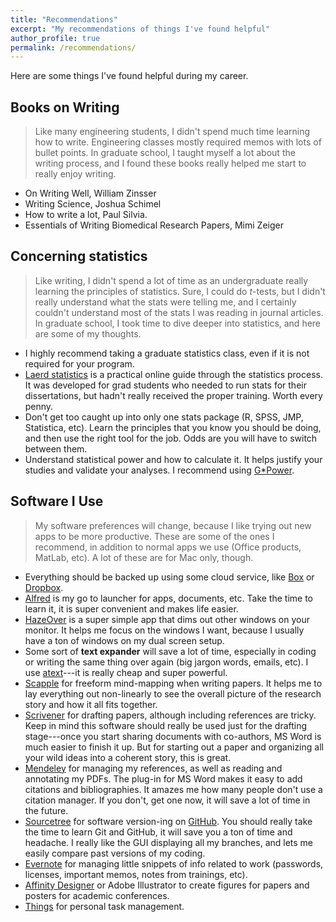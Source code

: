 ```yaml
---
title: "Recommendations"
excerpt: "My recommendations of things I've found helpful"
author_profile: true
permalink: /recommendations/
---
```


Here are some things I've found helpful during my career.

## Books on Writing
> Like many engineering students, I didn't spend much time learning how to write. Engineering classes mostly required memos with lots of bullet points. In graduate school, I taught myself a lot about the writing process, and I found these books really helped me start to really enjoy writing.

- On Writing Well, William Zinsser
- Writing Science, Joshua Schimel
- How to write a lot, Paul Silvia.
- Essentials of Writing Biomedical Research Papers, Mimi Zeiger

## Concerning statistics
> Like writing, I didn't spend a lot of time as an undergraduate really learning the principles of statistics. Sure, I could do _t_-tests, but I didn't really understand what the stats were telling me, and I certainly couldn't understand most of the stats I was reading in journal articles. In graduate school, I took time to dive deeper into statistics, and here are some of my thoughts.

- I highly recommend taking a graduate statistics class, even if it is not required for your program.
- [Laerd statistics](http://statistics.laerd.com) is a practical online guide through the statistics process. It was developed for grad students who needed to run stats for their dissertations, but hadn't really received the proper training. Worth every penny.
- Don't get too caught up into only one stats package (R, SPSS, JMP, Statistica, etc). Learn the principles that you know you should be doing, and then use the right tool for the job. Odds are you will have to switch between them.
- Understand statistical power and how to calculate it. It helps justify your studies and validate your analyses. I recommend using [G\*Power](http://www.gpower.hhu.de/en.html).


## Software I Use
> My software preferences will change, because I like trying out new apps to be more productive. These are some of the ones I recommend, in addition to normal apps we use (Office products, MatLab, etc). A lot of these are for Mac only, though.

- Everything should be backed up using some cloud service, like [Box](http://www.box.com) or [Dropbox](http://www.dropbox.com).
- [Alfred](https://www.alfredapp.com) is my go to launcher for apps, documents, etc. Take the time to learn it, it is super convenient and makes life easier.
- [HazeOver](https://hazeover.com) is a super simple app that dims out other windows on your monitor. It helps me focus on the windows I want, because I usually have a ton of windows on my dual screen setup.
- Some sort of **text expander** will save a lot of time, especially in coding or writing the same thing over again (big jargon words, emails, etc). I use [atext](http://www.trankynam.com/atext/)---it is really cheap and super powerful.
- [Scapple](https://www.literatureandlatte.com/scapple/overview) for freeform mind-mapping when writing papers. It helps me to lay everything out non-linearly to see the overall picture of the research story and how it all fits together.
- [Scrivener](http://www.literatureandlatte.com/scrivener/overview) for drafting papers, although including references are tricky. Keep in mind this software should really be used just for the drafting stage---once you start sharing documents with co-authors, MS Word is much easier to finish it up. But for starting out a paper and organizing all your wild ideas into a coherent story, this is great.
- [Mendeley](https://www.mendeley.com) for managing my references, as well as reading and annotating my PDFs. The plug-in for MS Word makes it easy to add citations and bibliographies. It amazes me how many people don't use a citation manager. If you don't, get one now, it will save a lot of time in the future.
- [Sourcetree](https://www.sourcetreeapp.com) for software version-ing on [GitHub](http://www.github.com). You should really take the time to learn Git and GitHub, it will save you a ton of time and headache. I really like the GUI displaying all my branches, and lets me easily compare past versions of my coding.
- [Evernote](http://www.evernote.com) for managing little snippets of info related to work (passwords, licenses, important memos, notes from trainings, etc).
- [Affinity Designer](https://affinity.serif.com/en-us/) or Adobe Illustrator to create figures for papers and posters for academic conferences.
- [Things](https://culturedcode.com/things/) for personal task management.

